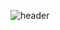 ![header](https://capsule-render.vercel.app/api?type=wave&color=auto&height=300&section=header&text=duyeong%20Github&fontSize=90)
<!--
**DuYeong0020/DuYeong0020** is a ✨ _special_ ✨ repository because its `README.md` (this file) appears on your GitHub profile.

Here are some ideas to get you started:

- 🔭 I’m currently working on ...
- 🌱 I’m currently learning ...
- 👯 I’m looking to collaborate on ...
- 🤔 I’m looking for help with ...
- 💬 Ask me about ...
- 📫 How to reach me: ...
- 😄 Pronouns: ...
- ⚡ Fun fact: ...
-->
